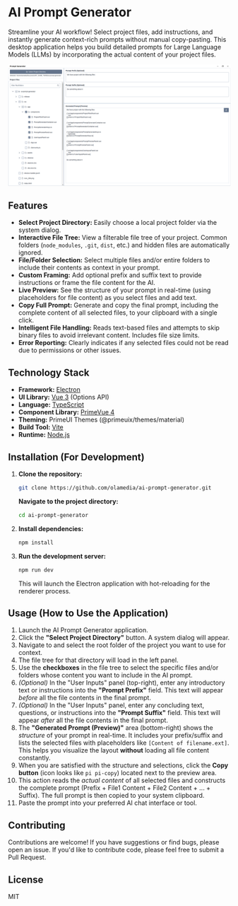 # AI Prompt Generator

Streamline your AI workflow! Select project files, add instructions, and instantly generate context-rich prompts without manual copy-pasting. This desktop application helps you build detailed prompts for Large Language Models (LLMs) by incorporating the actual content of your project files.

![Screenshot](screenshot.png)

## Features

*   **Select Project Directory:** Easily choose a local project folder via the system dialog.
*   **Interactive File Tree:** View a filterable file tree of your project. Common folders (`node_modules`, `.git`, `dist`, etc.) and hidden files are automatically ignored.
*   **File/Folder Selection:** Select multiple files and/or entire folders to include their contents as context in your prompt.
*   **Custom Framing:** Add optional prefix and suffix text to provide instructions or frame the file content for the AI.
*   **Live Preview:** See the structure of your prompt in real-time (using placeholders for file content) as you select files and add text.
*   **Copy Full Prompt:** Generate and copy the final prompt, including the complete content of all selected files, to your clipboard with a single click.
*   **Intelligent File Handling:** Reads text-based files and attempts to skip binary files to avoid irrelevant content. Includes file size limits.
*   **Error Reporting:** Clearly indicates if any selected files could not be read due to permissions or other issues.

## Technology Stack

*   **Framework:** [Electron](https://www.electronjs.org/)
*   **UI Library:** [Vue 3](https://vuejs.org/) (Options API)
*   **Language:** [TypeScript](https://www.typescriptlang.org/)
*   **Component Library:** [PrimeVue 4](https://primevue.org/)
*   **Theming:** PrimeUI Themes (@primeuix/themes/material)
*   **Build Tool:** [Vite](https://vitejs.dev/)
*   **Runtime:** [Node.js](https://nodejs.org/)

## Installation (For Development)

1.  **Clone the repository:**
    ```bash
    git clone https://github.com/olamedia/ai-prompt-generator.git
    ```
    **Navigate to the project directory:**
    ```bash
    cd ai-prompt-generator
    ```
3.  **Install dependencies:**
    ```bash
    npm install
    ```
4.  **Run the development server:**
    ```bash
    npm run dev
    ```
    This will launch the Electron application with hot-reloading for the renderer process.

## Usage (How to Use the Application)

1.  Launch the AI Prompt Generator application.
2.  Click the **"Select Project Directory"** button. A system dialog will appear.
3.  Navigate to and select the root folder of the project you want to use for context.
4.  The file tree for that directory will load in the left panel.
5.  Use the **checkboxes** in the file tree to select the specific files and/or folders whose content you want to include in the AI prompt.
6.  *(Optional)* In the "User Inputs" panel (top-right), enter any introductory text or instructions into the **"Prompt Prefix"** field. This text will appear *before* all the file contents in the final prompt.
7.  *(Optional)* In the "User Inputs" panel, enter any concluding text, questions, or instructions into the **"Prompt Suffix"** field. This text will appear *after* all the file contents in the final prompt.
8.  The **"Generated Prompt (Preview)"** area (bottom-right) shows the *structure* of your prompt in real-time. It includes your prefix/suffix and lists the selected files with placeholders like `[Content of filename.ext]`. This helps you visualize the layout **without** loading all file content constantly.
9.  When you are satisfied with the structure and selections, click the **Copy button** (icon looks like `pi pi-copy`) located next to the preview area.
10. This action reads the *actual content* of all selected files and constructs the complete prompt (Prefix + File1 Content + File2 Content + ... + Suffix). The full prompt is then copied to your system clipboard.
11. Paste the prompt into your preferred AI chat interface or tool.

## Contributing

Contributions are welcome! If you have suggestions or find bugs, please open an issue. If you'd like to contribute code, please feel free to submit a Pull Request.

## License

MIT
